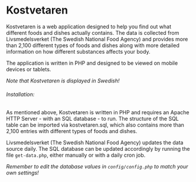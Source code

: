 # Kostvetaren

Kostvetaren is a web application designed to help you find out what different foods and dishes actually contains. The data is collected from Livsmedelsverket (The Swedish National Food Agency) and provides more than 2,100 different types of foods and dishes along with more detailed information on how different substances affects your body.

The application is written in PHP and designed to be viewed on mobile devices or tablets.

*Note that Kostvetaren is displayed in Swedish!*

###### Installation:

As mentioned above, Kostvetaren is written in PHP and requires an Apache HTTP Server - with an SQL database - to run.
The structure of the SQL table can be imported via kostvetaren.sql, which also contains more than 2,100 entries with different types of foods and dishes.

Livsmedelsverket (The Swedish National Food Agency) updates the data source daily. The SQL database can be updated accordingly by running the file `get-data.php`, either manually or with a daily cron job.

*Remember to edit the database values in `config/config.php` to match your own settings!*